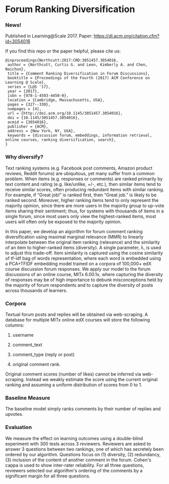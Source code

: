 # Forum Ranking Diversification

### News!

Published in Learning@Scale 2017. Paper: https://dl.acm.org/citation.cfm?id=3054016

If you find this repo or the paper helpful, please cite us:

```
@inproceedings{Northcutt:2017:CRD:3051457.3054016,
 author = {Northcutt, Curtis G. and Leon, Kimberly A. and Chen, Naichun},
 title = {Comment Ranking Diversification in Forum Discussions},
 booktitle = {Proceedings of the Fourth (2017) ACM Conference on Learning @ Scale},
 series = {L@S '17},
 year = {2017},
 isbn = {978-1-4503-4450-0},
 location = {Cambridge, Massachusetts, USA},
 pages = {327--330},
 numpages = {4},
 url = {http://doi.acm.org/10.1145/3051457.3054016},
 doi = {10.1145/3051457.3054016},
 acmid = {3054016},
 publisher = {ACM},
 address = {New York, NY, USA},
 keywords = {discussion forum, embeddings, information retrieval, online courses, ranking diversification, search},
} 
```

### Why diversify?

Text ranking systems (e.g. Facebook post comments, Amazon product
reviews, Reddit forums) are ubiquitous, yet many suffer from a common
problem. When items (e.g. responses or comments) are ranked primarily by
text content and rating (e.g. like/unlike, +/-,
etc.), then similar items tend to receive similar scores, often
producing redundant items with similar ranking. For example, if “Great
job!” is ranked first, then “Great job.” is likely to be ranked second.
Moreover, higher ranking items tend to only represent the majority
opinion, since there are more users in the majority group to up-vote
items sharing their sentiment; thus, for systems with thousands of items
in a single forum, since most users only view the highest-ranked items,
most users will often only be exposed to the majority opinion.

In this paper, we develop an algorithm for forum comment ranking
diversification using maximal marginal relevance (MMR) to linearly
interpolate between the original item ranking (relevance) and the
similarity of an item to higher-ranked items (diversity). A single
parameter, λ, is used to adjust this trade-off. Item similarity
is captured using the cosine similarity of tf-idf bag of words
representation, where each word is embedded using a PCA+TFIDF embedding model
trained on a corpora of 100,000+ edX course discussion forum responses.
We apply our model to the forum discussions of an online course, MITx
6.00.1x, where capturing the diversity of responses may be of high
importance to debunk misconceptions held by the majority of forum
respondents and to capture the diversity of posts across thousands of
learners. 

### Corpora

Textual forum posts and replies will be obtained via web-scraping. A
database for multiple MITx online edX courses will store the following
columns:

1.  username

2.  comment\_text

3.  comment\_type (reply or post)

4.  original comment rank.

Original comment scores (number of likes) cannot be inferred via
web-scraping. Instead we weakly estimate the score using the
current original ranking and assuming a uniform distribution of scores
from 0 to 1.

### Baseline Measure

The baseline model simply ranks comments by their number of replies and upvotes.

### Evaluation

We measure the effect on learning outcomes using a double-blind experiment 
with 300 tests across 3 reviewers. Reviewers are asked to answer 3 questions between two
rankings, one of which has secretely been ordered by our algorithm. Questions focus on
(1) diversity, (2) redundancy, (3) inclusion of the content of another comment in the forum.
Cohen's cappa is used to show inter-rater reliability. For all three questions,
reviewers selected our algorithm's ordering of the comments by a significant margin
for all three questions.
